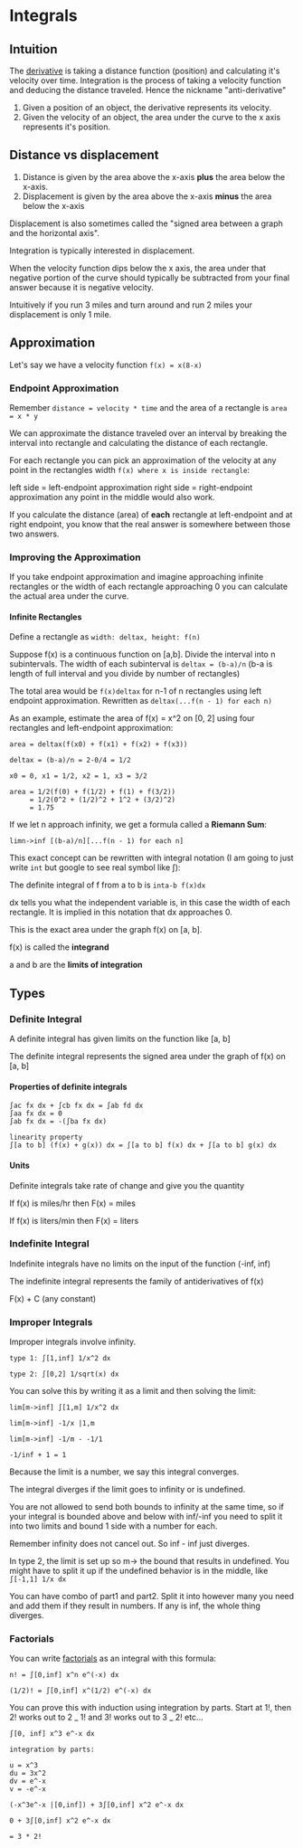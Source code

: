 # Integrals

## Intuition

The [derivative](./derivatives.md) is taking a distance
function (position) and calculating it's velocity over time. Integration is the process of taking a
velocity function and deducing the distance traveled. Hence the nickname
"anti-derivative"

1. Given a position of an object, the derivative represents its velocity.
2. Given the velocity of an object, the area under the curve to the x axis
   represents it's position.

## Distance vs displacement

1. Distance is given by the area above the x-axis **plus** the area below the
   x-axis.
2. Displacement is given by the area above the x-axis **minus** the area below the
   x-axis

Displacement is also sometimes called the "signed area between a graph and the
horizontal axis".

Integration is typically interested in displacement.

When the velocity function dips below the x axis, the area under that negative
portion of the curve should typically be subtracted from your final answer
because it is negative velocity.

Intuitively if you run 3 miles and turn around and run 2 miles your displacement
is only 1 mile.

## Approximation

Let's say we have a velocity function `f(x) = x(8-x)`

### Endpoint Approximation

Remember `distance = velocity * time` and the area of a rectangle is `area = x * y`

We can approximate the distance traveled over an interval by breaking the
interval into rectangle and calculating the distance of each rectangle.

For each rectangle you can pick an approximation of the velocity at any point in the
rectangles width `f(x) where x is inside rectangle`:

left side = left-endpoint approximation
right side = right-endpoint approximation
any point in the middle would also work.

If you calculate the distance (area) of **each** rectangle at left-endpoint and at right
endpoint, you know that the real answer is somewhere between those two
answers.

### Improving the Approximation

If you take endpoint approximation and imagine approaching infinite rectangles
or the width of each rectangle approaching 0 you can calculate the actual area
under the curve.

#### Infinite Rectangles

Define a rectangle as `width: deltax, height: f(n)`

Suppose f(x) is a continuous function on [a,b]. Divide the interval into n
subintervals. The width of each subinterval is `deltax = (b-a)/n` (b-a is length
of full interval and you divide by number of rectangles)

The total area would be `f(x)deltax` for n-1 of n rectangles using left endpoint
approximation. Rewritten as `deltax(...f(n - 1) for each n)`

As an example, estimate the area of f(x) = x^2 on [0, 2] using four rectangles
and left-endpoint approximation:

```
area = deltax(f(x0) + f(x1) + f(x2) + f(x3))

deltax = (b-a)/n = 2-0/4 = 1/2

x0 = 0, x1 = 1/2, x2 = 1, x3 = 3/2

area = 1/2(f(0) + f(1/2) + f(1) + f(3/2))
     = 1/2(0^2 + (1/2)^2 + 1^2 + (3/2)^2)
     = 1.75
```

If we let n approach infinity, we get a formula called a **Riemann Sum**:

```
limn->inf [(b-a)/n][...f(n - 1) for each n]
```

This exact concept can be rewritten with integral notation (I am going to just
write `int` but google to see real symbol like ∫):

The definite integral of f from a to b is `inta-b f(x)dx`

dx tells you what the independent variable is, in this case the width of each
rectangle. It is implied in this notation that dx approaches 0.

This is the exact area under the graph f(x) on [a, b].

f(x) is called the **integrand**

a and b are the **limits of integration**

## Types

### Definite Integral

A definite integral has given limits on the function like [a, b]

The definite integral represents the signed area under the graph of f(x) on [a,
b]

#### Properties of definite integrals

```
∫ac fx dx + ∫cb fx dx = ∫ab fd dx
∫aa fx dx = 0
∫ab fx dx = -(∫ba fx dx)

linearity property
∫[a to b] (f(x) + g(x)) dx = ∫[a to b] f(x) dx + ∫[a to b] g(x) dx
```

#### Units

Definite integrals take rate of change and give you the quantity

If f(x) is miles/hr then F(x) = miles

If f(x) is liters/min then F(x) = liters

### Indefinite Integral

Indefinite integrals have no limits on the input of the function (-inf, inf)

The indefinite integral represents the family of antiderivatives of f(x)

F(x) + C (any constant)

### Improper Integrals

Improper integrals involve infinity.

```
type 1: ∫[1,inf] 1/x^2 dx

type 2: ∫[0,2] 1/sqrt(x) dx
```

You can solve this by writing it as a limit and then solving the limit:

```
lim[m->inf] ∫[1,m] 1/x^2 dx

lim[m->inf] -1/x |1,m

lim[m->inf] -1/m - -1/1

-1/inf + 1 = 1
```

Because the limit is a number, we say this integral converges.

The integral diverges if the limit goes to infinity or is undefined.

You are not allowed to send both bounds to infinity at the same time, so if your
integral is bounded above and below with inf/-inf you need to split it into two
limits and bound 1 side with a number for each.

Remember infinity does not cancel out. So inf - inf just diverges.

In type 2, the limit is set up so m-> the bound that results in undefined. You
might have to split it up if the undefined behavior is in the middle, like
`∫[-1,1] 1/x dx`

You can have combo of part1 and part2. Split it into however many you need and
add them if they result in numbers. If any is inf, the whole thing diverges.

### Factorials

You can write [factorials](../algebra/factorials.md) as an integral with this
formula:

```
n! = ∫[0,inf] x^n e^(-x) dx

(1/2)! = ∫[0,inf] x^(1/2) e^(-x) dx
```

You can prove this with induction using integration by parts. Start at 1!, then
2! works out to 2 _ 1! and 3! works out to 3 _ 2! etc...

```
∫[0, inf] x^3 e^-x dx

integration by parts:

u = x^3
du = 3x^2
dv = e^-x
v = -e^-x

(-x^3e^-x |[0,inf]) + 3∫[0,inf] x^2 e^-x dx

0 + 3∫[0,inf] x^2 e^-x dx

= 3 * 2!
```

